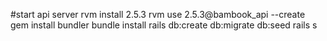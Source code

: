 #start api server
rvm install 2.5.3
rvm use 2.5.3@bambook_api --create
gem install bundler
bundle install
rails db:create db:migrate db:seed
rails s